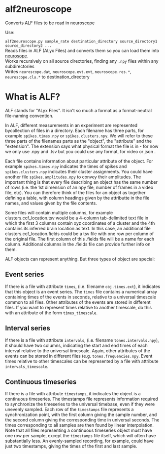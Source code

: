 # alf2neuroscope

Converts ALF files to be read in neuroscope

Use:

`alf2neuroscope.py sample_rate destination_directory source_directory1 source_directory2 ...`  
Reads files in ALF (ALyx Files) and converts them so you can load them into [neurosope](http://neuroscope.sourceforge.net/UserManual/data-files.html).  
Works recursively on all source directories, finding any `.npy` files within any subdirectories  
Writes `neuroscope.dat`, `neuroscope.evt.evt`, `neuroscope.res.*`, `neuroscope.clu.*` to destination_directory

# What is ALF? 

ALF stands for "ALyx Files". It isn't so much a format as a format-neutral file-naming convention. 

In ALF, different measurements in an experiment are represented bycollection of files in a directory. Each filename has three parts, for example `spikes.times.npy` or `spikes.clusters.npy`. We will refer to these three parts of the filenames parts as the "object", the "attribute" and the "extension". The extension says what physical format the file is in - for now we only use .npy and .tsv but you could use any format, for video or json .

Each file contains information about particular attribute of the object. For example `spikes.times.npy` indicates the times of spikes and `spikes.clusters.npy` indicates their cluster assignments. You could have another file `spikes.amplitudes.npy` to convey their amplitudes. The important thing is that every file describing an object has the same number of rows (i.e. the 1st dimension of an npy file, number of frames in a video file, etc).  You can therefore think of the files for an object as together defining a table, with column headings given by the attributte in the file names, and values given by the file contents.

Some files will contain multiple columns, for example clusters.ccf_location.tsv would be a 4-column tab-delimited text file in which the first 3 columns contain xyz coordinates of a cluster and the 4th contains its inferred brain location as text. In this case, an additional file clusters.ccf_location.fields could be a tsv file with one row per column of the original file. The first column of this .fields file will be a name for each column. Additional columns in the .fields file can provide further info on them.

ALF objects can represent anything. But three types of object are special:

## Event series

If there is a file with attribute `times`, (i.e. filename `obj.times.ext`), it indicates that this object is an event series. The `times` file contains a numerical array containing times of the events in seconds, relative to a universal timescale common to all files. Other attributes of the events are stored in different files. If you want to represent times relative to another timescale, do this with an attribute of the form `times_timescale`.

## Interval series

If there is a file with attribute `intervals`, (i.e. filename `tones.intervals.npy`), it should have two columns, indicating the start and end times of each interval relative to the universal timescale. Again, other attributes of the events can be stored in different files (e.g. `tones.frequencies.npy`. Event times relative to other timescales can be represented by a file with attribute `intervals_timescale`.

## Continuous timeseries

If there is a file with attribute `timestamps`, it indicates the object is a continuous timeseries. The timestamps file represents information required to synchronize the timeseries to the universal timebase, even if they were unevenly sampled. Each row of the `timestamps` file represents a synchronization point, with the first column giving the sample number, and the second column giving the corresponding time in universal seconds. The times corresponding to all samples are then found by linear interpolation. Note that all files representing a continuous timeseries object must have one row per sample, except the `timestamps` file itself, which will often have substantially less. An evenly-sampled recording, for example, could have just two timestamps, giving the times of the first and last sample.
